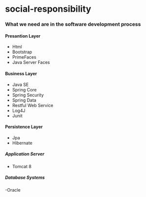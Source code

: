 # social-responsibility

<h3>What we need are in the software development process</h3>

<h4>Presantion Layer</h4>

- Html
- Bootstrap
- PrimeFaces
- Java Server Faces
<h4>Business Layer</h4>

- Java SE
- Spring Core
- Spring Security
- Spring Data
- Restful Web Service 
- Log4J
- Junit
<h4>Persistence Layer</h4>

- Jpa
- Hibernate

<h5>Application Server</h5>

- Tomcat 8

<h5>Database Systems</h5>

-Oracle
